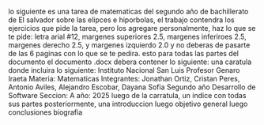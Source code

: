 lo siguiente es una tarea de matematicas del segundo año de bachillerato de El salvador sobre las elipces e hiporbolas, el trabajo contendra los ejercicios que pide la tarea, pero los agregare personalmente, haz lo que se te pide: 
letra arial #12, margenes superiores 2.5, margenes inferiroes 2.5, margenes derecho 2.5, y margenes izquierdo 2.0 y no deberas de pasarte de las 6 paginas con lo que se te pedira.
esto para todas las partes del documento
el documento .docx debera contener lo siguiente:
una caratula donde incluira lo siguiente:
Instituto Nacional San Luis 
Profesor Genaro Iraeta 
Materia: Matematicas 
Integrantes: Jonathan Ortiz, Cristan Peres, Antonio Aviles,  Alejandro Escobar, Dayana Sofia 
Segundo año Desarrollo de Software
Seccion: A 
año: 2025 
luego de la carratula, un indice con todas sus partes
posteriormente, una introduccion
luego objetivo general
luego conclusiones 
biografia 

